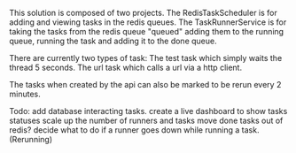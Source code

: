 This solution is composed of two projects. 
The RedisTaskScheduler is for adding and viewing tasks in the redis queues.
The TaskRunnerService is for taking the tasks from the redis queue "queued" adding them to the running queue, running the task and adding it to the done queue.

There are currently two types of task:
The test task which simply waits the thread 5 seconds.
The url task which calls a url via a http client.

The tasks when created by the api can also be marked to be rerun every 2 minutes.


Todo:
add database interacting tasks.
create a live dashboard to show tasks statuses 
scale up the number of runners and tasks 
move done tasks out of redis?
decide what to do if a runner goes down while running a task. (Rerunning)
